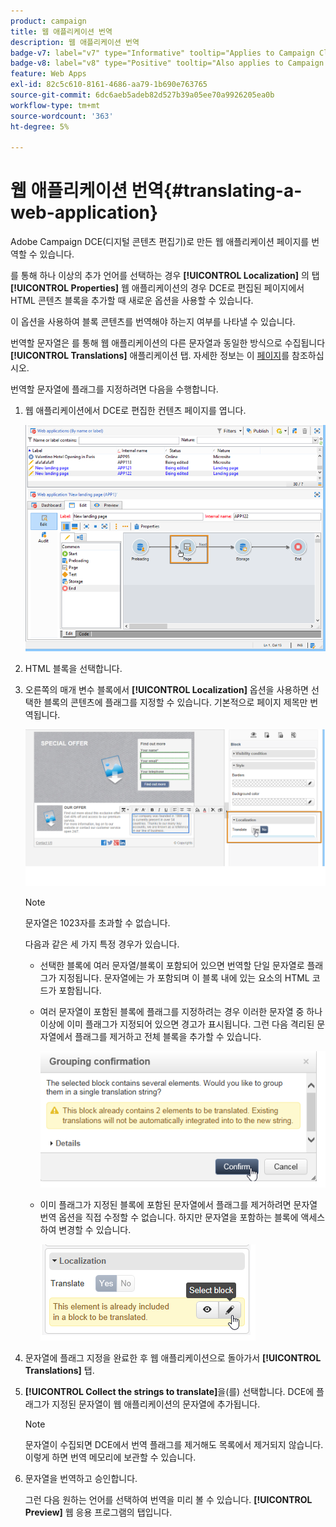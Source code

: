 ```yaml
---
product: campaign
title: 웹 애플리케이션 번역
description: 웹 애플리케이션 번역
badge-v7: label="v7" type="Informative" tooltip="Applies to Campaign Classic v7"
badge-v8: label="v8" type="Positive" tooltip="Also applies to Campaign v8"
feature: Web Apps
exl-id: 82c5c610-8161-4686-aa79-1b690e763765
source-git-commit: 6dc6aeb5adeb82d527b39a05ee70a9926205ea0b
workflow-type: tm+mt
source-wordcount: '363'
ht-degree: 5%

---
```


# 웹 애플리케이션 번역{#translating-a-web-application}



Adobe Campaign DCE(디지털 콘텐츠 편집기)로 만든 웹 애플리케이션 페이지를 번역할 수 있습니다.

를 통해 하나 이상의 추가 언어를 선택하는 경우 **[!UICONTROL Localization]** 의 탭 **[!UICONTROL Properties]** 웹 애플리케이션의 경우 DCE로 편집된 페이지에서 HTML 콘텐츠 블록을 추가할 때 새로운 옵션을 사용할 수 있습니다.

이 옵션을 사용하여 블록 콘텐츠를 번역해야 하는지 여부를 나타낼 수 있습니다.

번역할 문자열은 를 통해 웹 애플리케이션의 다른 문자열과 동일한 방식으로 수집됩니다 **[!UICONTROL Translations]** 애플리케이션 탭. 자세한 정보는 이 [페이지](translating-a-web-form.md)를 참조하십시오.

번역할 문자열에 플래그를 지정하려면 다음을 수행합니다.

1. 웹 애플리케이션에서 DCE로 편집한 컨텐츠 페이지를 엽니다.

   ![](assets/dce_translation_3.png)

1. HTML 블록을 선택합니다.
1. 오른쪽의 매개 변수 블록에서 **[!UICONTROL Localization]** 옵션을 사용하면 선택한 블록의 콘텐츠에 플래그를 지정할 수 있습니다. 기본적으로 페이지 제목만 번역됩니다.

   ![](assets/dce_translation_1.png)

   >[!NOTE]
   >
   >문자열은 1023자를 초과할 수 없습니다.

   다음과 같은 세 가지 특정 경우가 있습니다.

   * 선택한 블록에 여러 문자열/블록이 포함되어 있으면 번역할 단일 문자열로 플래그가 지정됩니다. 문자열에는 가 포함되며 이 블록 내에 있는 요소의 HTML 코드가 포함됩니다.
   * 여러 문자열이 포함된 블록에 플래그를 지정하려는 경우 이러한 문자열 중 하나 이상에 이미 플래그가 지정되어 있으면 경고가 표시됩니다. 그런 다음 격리된 문자열에서 플래그를 제거하고 전체 블록을 추가할 수 있습니다.

      ![](assets/dce_translation_4.png)

   * 이미 플래그가 지정된 블록에 포함된 문자열에서 플래그를 제거하려면 문자열 번역 옵션을 직접 수정할 수 없습니다. 하지만 문자열을 포함하는 블록에 액세스하여 변경할 수 있습니다.

      ![](assets/dce_translation_2.png)

1. 문자열에 플래그 지정을 완료한 후 웹 애플리케이션으로 돌아가서 **[!UICONTROL Translations]** 탭.
1. **[!UICONTROL Collect the strings to translate]**&#x200B;을(를) 선택합니다. DCE에 플래그가 지정된 문자열이 웹 애플리케이션의 문자열에 추가됩니다.

   >[!NOTE]
   >
   >문자열이 수집되면 DCE에서 번역 플래그를 제거해도 목록에서 제거되지 않습니다. 이렇게 하면 번역 메모리에 보관할 수 있습니다.

1. 문자열을 번역하고 승인합니다.

   그런 다음 원하는 언어를 선택하여 번역을 미리 볼 수 있습니다. **[!UICONTROL Preview]** 웹 응용 프로그램의 탭입니다.
